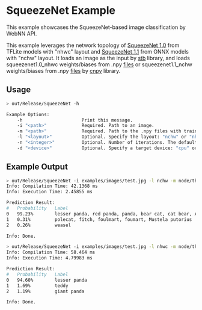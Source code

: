 # SqueezeNet Example

This example showcases the SqueezeNet-based image classification by WebNN API.

This example leverages the network topology of [SqueezeNet 1.0](https://storage.googleapis.com/download.tensorflow.org/models/tflite/model_zoo/upload_20180427/squeezenet_2018_04_27.tgz) from TFLite models with "nhwc" layout and [SqueezeNet 1.1](https://github.com/onnx/models/tree/master/vision/classification/squeezenet) from ONNX models with "nchw" layout. It loads an image as the input by [stb](https://github.com/nothings/stb) library, and loads squeezenet1.0_nhwc weights/biases from .npy [files](https://github.com/webmachinelearning/test-data/tree/main/models/squeezenet1.0_nhwc/weights) or squeezenet1.1_nchw weights/biases from .npy [files](https://github.com/webmachinelearning/test-data/tree/main/models/squeezenet1.1_nchw/weights) by [cnpy](https://github.com/rogersce/cnpy) library.

## Usage

```sh
> out/Release/SqueezeNet -h

Example Options:
    -h                      Print this message.
    -i "<path>"             Required. Path to an image.
    -m "<path>"             Required. Path to the .npy files with trained weights/biases.
    -l "<layout>"           Optional. Specify the layout: "nchw" or "nhwc". The default value is "nchw".
    -n "<integer>"          Optional. Number of iterations. The default value is 1, and should not be less than 1.
    -d "<device>"           Optional. Specify a target device: "cpu" or "gpu" or "default" to infer on. The default value is "default".
```

## Example Output

```sh
> out/Release/SqueezeNet -i examples/images/test.jpg -l nchw -m node/third_party/webnn-polyfill/test-data/models/squeezenet1.1_nchw/weights/
Info: Compilation Time: 42.1368 ms
Info: Execution Time: 2.45855 ms

Prediction Result:
#   Probability   Label
0   99.23%        lesser panda, red panda, panda, bear cat, cat bear, Ailurus fulgens
1   0.31%         polecat, fitch, foulmart, foumart, Mustela putorius
2   0.26%         weasel

Info: Done.
```

```sh
> out/Release/SqueezeNet -i examples/images/test.jpg -l nhwc -m node/third_party/webnn-polyfill/test-data/models/squeezenet1.0_nhwc/weights/
Info: Compilation Time: 58.464 ms
Info: Execution Time: 4.79983 ms

Prediction Result:
#   Probability   Label
0   94.60%        lesser panda
1   1.69%         teddy
2   1.19%         giant panda

Info: Done.
```
